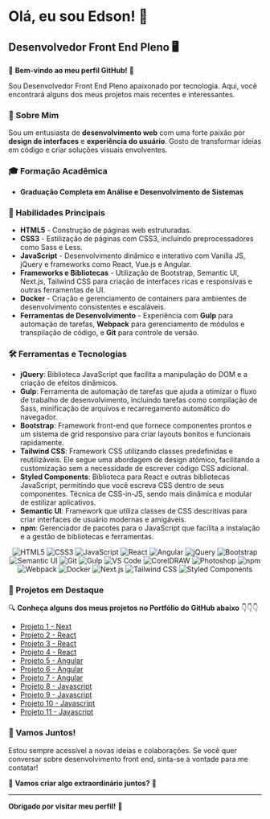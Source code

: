 # Olá, eu sou Edson! 👋

## Desenvolvedor Front End Pleno 🖥️

🌟 **Bem-vindo ao meu perfil GitHub!** 🌟

Sou Desenvolvedor Front End Pleno apaixonado por tecnologia. Aqui, você encontrará alguns dos meus projetos mais recentes e interessantes. 

### 🚀 Sobre Mim

Sou um entusiasta de **desenvolvimento web** com uma forte paixão por **design de interfaces** e **experiência do usuário**. Gosto de transformar ideias em código e criar soluções visuais envolventes.

### 🎓 Formação Acadêmica

- **Graduação Completa em Análise e Desenvolvimento de Sistemas**  

### 🔧 Habilidades Principais

- **HTML5** - Construção de páginas web estruturadas.
- **CSS3** - Estilização de páginas com CSS3, incluindo preprocessadores como Sass e Less.
- **JavaScript** - Desenvolvimento dinâmico e interativo com Vanilla JS, jQuery e frameworks como React, Vue.js e Angular.
- **Frameworks e Bibliotecas** - Utilização de Bootstrap, Semantic UI, Next.js, Tailwind CSS para criação de interfaces ricas e responsivas e outras ferramentas de UI.
- **Docker** - Criação e gerenciamento de containers para ambientes de desenvolvimento consistentes e escaláveis.
- **Ferramentas de Desenvolvimento** - Experiência com **Gulp** para automação de tarefas, **Webpack** para gerenciamento de módulos e transpilação de código, e **Git** para controle de versão.

### 🛠️ Ferramentas e Tecnologias

- **jQuery**: Biblioteca JavaScript que facilita a manipulação do DOM e a criação de efeitos dinâmicos.
- **Gulp**: Ferramenta de automação de tarefas que ajuda a otimizar o fluxo de trabalho de desenvolvimento, incluindo tarefas como compilação de Sass, minificação de arquivos e recarregamento automático do navegador.
- **Bootstrap**: Framework front-end que fornece componentes prontos e um sistema de grid responsivo para criar layouts bonitos e funcionais rapidamente.
- **Tailwind CSS**:  Framework CSS utilizando classes predefinidas e reutilizáveis. Ele segue uma abordagem de design atômico, facilitando a customização sem a necessidade de escrever código CSS adicional.
- **Styled Components**: Biblioteca para React e outras bibliotecas JavaScript, permitindo que você escreva CSS dentro de seus componentes. Técnica de CSS-in-JS, sendo mais dinâmica e modular de estilizar aplicativos.
- **Semantic UI**: Framework que utiliza classes de CSS descritivas para criar interfaces de usuário modernas e amigáveis. 
- **npm**: Gerenciador de pacotes para o JavaScript que facilita a instalação e a gestão de bibliotecas e ferramentas.

<p align="center">
  <img src="https://img.shields.io/badge/HTML5-E34F26?style=for-the-badge&logo=html5&logoColor=white" alt="HTML5" />
  <img src="https://img.shields.io/badge/CSS3-1572B6?style=for-the-badge&logo=css3&logoColor=white" alt="CSS3" />
  <img src="https://img.shields.io/badge/JavaScript-F7DF1E?style=for-the-badge&logo=javascript&logoColor=black" alt="JavaScript" />
  <img src="https://img.shields.io/badge/React-61DAFB?style=for-the-badge&logo=react&logoColor=black" alt="React" />
  <img src="https://img.shields.io/badge/Angular-DD0031?style=for-the-badge&logo=angular&logoColor=white" alt="Angular" />
  <img src="https://img.shields.io/badge/jQuery-0769AD?style=for-the-badge&logo=jquery&logoColor=white" alt="jQuery" />
  <img src="https://img.shields.io/badge/Bootstrap-7952B3?style=for-the-badge&logo=bootstrap&logoColor=white" alt="Bootstrap" />
  <img src="https://img.shields.io/badge/Semantic_UI-35B8E0?style=for-the-badge&logo=semantic-ui&logoColor=white" alt="Semantic UI" />
  <img src="https://img.shields.io/badge/Git-F05032?style=for-the-badge&logo=git&logoColor=white" alt="Git" />
  <img src="https://img.shields.io/badge/Gulp-CF4647?style=for-the-badge&logo=gulp&logoColor=white" alt="Gulp" />
  <img src="https://img.shields.io/badge/VS_Code-007ACC?style=for-the-badge&logo=visual-studio-code&logoColor=white" alt="VS Code" />
  <img src="https://img.shields.io/badge/CorelDRAW-1F9C3D?style=for-the-badge&logo=coreldraw&logoColor=white" alt="CorelDRAW" />
  <img src="https://img.shields.io/badge/Photoshop-31A8FF?style=for-the-badge&logo=adobe-photoshop&logoColor=white" alt="Photoshop" />
  <img src="https://img.shields.io/badge/npm-CB3837?style=for-the-badge&logo=npm&logoColor=white" alt="npm" />
  <img src="https://img.shields.io/badge/webpack-8DD6F9?style=for-the-badge&logo=webpack&logoColor=black" alt="Webpack" />
  <img src="https://img.shields.io/badge/Docker-2496ED?style=for-the-badge&logo=docker&logoColor=white" alt="Docker" />
  <img src="https://img.shields.io/badge/Next.js-000000?style=for-the-badge&logo=next.js&logoColor=white" alt="Next.js" />
  <img src="https://img.shields.io/badge/Tailwind_CSS-06B6D4?style=for-the-badge&logo=tailwind-css&logoColor=white" alt="Tailwind CSS" />
  <img src="https://img.shields.io/badge/Styled_Components-DB7093?style=for-the-badge&logo=styled-components&logoColor=white" alt="Styled Components" />
</p>

### 💼 Projetos em Destaque

🔍 **Conheça alguns dos meus projetos no Portfólio do GitHub abaixo** 👇👇👇

- [Projeto 1 - Next](https://github.com/Eds-FrontEnd/connect)
- [Projeto 2 - React](https://github.com/Eds-FrontEnd/radio-browser-react)
- [Projeto 3 - React](https://github.com/Eds-FrontEnd/react-weather-forecast)
- [Projeto 4 - React](https://github.com/Eds-FrontEnd/reactjs-movieapp)
- [Projeto 5 - Angular](https://github.com/Eds-FrontEnd/fashion-stories)
- [Projeto 6 - Angular](https://github.com/Eds-FrontEnd/angular-blog)
- [Projeto 7 - Angular](https://github.com/Eds-FrontEnd/angular-quizz)
- [Projeto 8 - Javascript](https://github.com/Eds-FrontEnd/hurbvibe-shoes)
- [Projeto 9 - Javascript](https://github.com/Eds-FrontEnd/site-lavagem-automotiva)
- [Projeto 10 - Javascript](https://github.com/Eds-FrontEnd/fishing-day)
- [Projeto 11 - Javascript](https://github.com/Eds-FrontEnd/buscapet)

### 🤝 Vamos Juntos!

Estou sempre acessível a novas ideias e colaborações. Se você quer conversar sobre desenvolvimento front end, sinta-se à vontade para me contatar!

🚀 **Vamos criar algo extraordinário juntos?** 🚀

---

**Obrigado por visitar meu perfil!** 🙌
